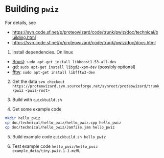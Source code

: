 Building `pwiz`
==============

For details, see
- https://svn.code.sf.net/p/proteowizard/code/trunk/pwiz/doc/technical/building.html
- https://svn.code.sf.net/p/proteowizard/code/trunk/pwiz/doc/docs.html

1. Install dependencies. On linux 
- [Boost](http://boost.org):  `sudo apt-get install libboost1.53-all-dev`
- [gd](http://www.libgd.org): `sudo apt-get install libgd2-xpm-dev` (possibly optional)
- [fftw](http://www.fftw.org): `sudo apt-get install libfftw3-dev`

2. Get the data `svn checkout https://proteowizard.svn.sourceforge.net/svnroot/proteowizard/trunk/pwiz <pwiz-root>`

3. Build with `quickbuild.sh`

4. Get some example code

``` sh
mkdir hello_pwiz
cp doc/technical/hello_pwiz/hello_pwiz.cpp hello_pwiz
cp doc/technical/hello_pwiz/Jamfile.jam hello_pwiz
```

5. Build example code `quickbuild.sh hello_pwiz`

6. Test example code `hello_pwiz/hello_pwiz example_data/tiny.pwiz.1.1.mzML`

